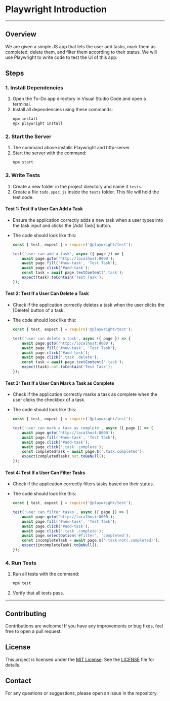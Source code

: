 # Playwright Introduction


---

## Overview
We are given a simple JS app that lets the user add tasks, mark them as completed, delete them, and filter them according to their status. We will use Playwright to write code to test the UI of this app.

## Steps

### 1. Install Dependencies
1. Open the To-Do app directory in Visual Studio Code and open a terminal.
2. Install all dependencies using these commands:
    ```bash
    npm install
    npx playwright install
    ```

### 2. Start the Server
1. The command above installs Playwright and http-server.
2. Start the server with the command:
    ```bash
    npm start
    ```

### 3. Write Tests
1. Create a new folder in the project directory and name it `tests`.
2. Create a file `todo.spec.js` inside the `tests` folder. This file will hold the test code.

#### Test 1: Test If a User Can Add a Task
- Ensure the application correctly adds a new task when a user types into the task input and clicks the [Add Task] button.
- The code should look like this:

    ```javascript
    const { test, expect } = require('@playwright/test');

    test('user can add a task', async ({ page }) => {
        await page.goto('http://localhost:8000');
        await page.fill('#new-task', 'Test Task');
        await page.click('#add-task');
        const task = await page.textContent('.task');
        expect(task).toContain('Test Task');
    });
    ```

#### Test 2: Test If a User Can Delete a Task
- Check if the application correctly deletes a task when the user clicks the [Delete] button of a task.
- The code should look like this:

    ```javascript
    const { test, expect } = require('@playwright/test');

    test('user can delete a task', async ({ page }) => {
        await page.goto('http://localhost:8000');
        await page.fill('#new-task', 'Test Task');
        await page.click('#add-task');
        await page.click('.task .delete');
        const task = await page.textContent('.task');
        expect(task).not.toContain('Test Task');
    });
    ```

#### Test 3: Test If a User Can Mark a Task as Complete
- Check if the application correctly marks a task as complete when the user clicks the checkbox of a task.
- The code should look like this:

    ```javascript
    const { test, expect } = require('@playwright/test');

    test('user can mark a task as complete', async ({ page }) => {
        await page.goto('http://localhost:8000');
        await page.fill('#new-task', 'Test Task');
        await page.click('#add-task');
        await page.click('.task .complete');
        const completedTask = await page.$('.task.completed');
        expect(completedTask).not.toBeNull();
    });
    ```

#### Test 4: Test If a User Can Filter Tasks
- Check if the application correctly filters tasks based on their status.
- The code should look like this:

    ```javascript
    const { test, expect } = require('@playwright/test');

    test('user can filter tasks', async ({ page }) => {
        await page.goto('http://localhost:8000');
        await page.fill('#new-task', 'Test Task');
        await page.click('#add-task');
        await page.click('.task .complete');
        await page.selectOption('#filter', 'completed');
        const incompleteTask = await page.$('.task:not(.completed)');
        expect(incompleteTask).toBeNull();
    });
    ```

### 4. Run Tests
1. Run all tests with the command:
    ```bash
    npm test
    ```
2. Verify that all tests pass.

---

## Contributing
Contributions are welcome! If you have any improvements or bug fixes, feel free to open a pull request.

## License
This project is licensed under the [MIT License](LICENSE). See the [LICENSE](LICENSE) file for details.

## Contact
For any questions or suggestions, please open an issue in the repository.
